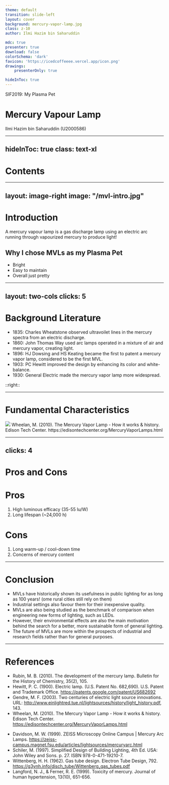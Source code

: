 ```yaml
---
theme: default
transition: slide-left
layout: cover
background: mercury-vapor-lamp.jpg
class: z-10
author: Ilmi Hazim bin Saharuddin

mdc: true
presenter: true
download: false
colorSchema: 'dark'
favicon: 'https://icedcoffeeee.vercel.app/icon.png'
drawings:
    presenterOnly: true

hideInToc: true
---
```


<style>
h1 {
@apply
    bg-gradient-to-r
    from-teal-500
    to-green-500
    bg-clip-text
    text-transparent
    drop-shadow-lg
}
</style>

<div class="h-full w-full absolute top-0 left-0 backdrop-blur-sm -z-10"/>

<span class="z-20">SIF2019: My Plasma Pet</span>

# Mercury Vapour Lamp

Ilmi Hazim bin Saharuddin (U2000586)

---
hideInToc: true
class: text-xl
---

# Contents

<Toc/>

---
layout: image-right
image: "/mvl-intro.jpg"
---

# Introduction

<div class="mb-20">

A mercury vapour lamp is a <HL>gas discharge lamp</HL> using an <HL>electric
arc</HL> running through <HL>vapourized mercury</HL> to produce light!

</div>

<v-click> 

## Why I chose MVLs as my Plasma Pet

- Bright
- Easy to maintain
- Overall just pretty

</v-click>

---
layout: two-cols
clicks: 5
---

# Background Literature

<v-clicks>

- 1835: <R>Charles Wheatstone</R> observed ultravoilet lines in the mercury
  spectra from an electric discharge.
- 1860: <R>John Thomas Way</R> used arc lamps operated in a mixture of air and
  mercury vapor, creating light.
- 1896: <R>HJ Dowsing</R> and <R>HS Keating</R> became the first to patent a
  mercury vapor lamp, considered to be the first MVL.
- 1903: <R>PC Hewitt</R> improved the design by enhancing its color and
  white-balance.
- 1930: <R>General Electric</R> made the mercury vapor lamp more widespread.

</v-clicks>

::right::

<Im v-click="[1,3]" src="/mvl-dev.png" foot="Rubin, M. B. (2010). The development of the mercury lamp. Bulletin for the History of Chemistry, 35(2), 105."/>
<Im v-click="[3,5]" src="/mvl-patent.png" foot="Hewitt, P. C. (1900). Electric lamp. (U.S. Patent No. 682,690). U.S. Patent and Trademark Office. https://patents.google.com/patent/US682692"/>
<Im v-click="[5,6]" src="/mvl-general-motors.png" foot="Gendre, M. F. (2003). Two centuries of electric light source innovations. URL: http://www. einlightred. tue. nl/lightsources/history/light_history. pdf, 143."/>

---

# Fundamental Characteristics

<div class="w-full flex flex-col items-center gap-2">
    <img class="h-100 rounded-lg drop-shadow-xl" src="/mvl-practical.jpg"/>
    <span class="font-mono text-slate-400 text-center text-sm">
        Wheelan, M. (2010). The Mercury Vapor Lamp - How it works & history.
        Edison Tech Center. https://edisontechcenter.org/MercuryVaporLamps.html
    </span>
</div>

---
clicks: 4
---

# Pros and Cons

<div class="grid grid-cols-2 items-start justify-start gap-5 pt-3">
<div>
<Im adjust v-click="[1,2]" src="/mvl-spectral.jpg" foot="Davidson, M. W. (1999). ZEISS Microscopy Online Campus | Mercury Arc Lamps. https://zeiss-campus.magnet.fsu.edu/articles/lightsources/mercuryarc.html"/>
<Im left v-click="[2,3]" src="/mvl-lifetime.png" foot="Schiler, M. (1997). Simplified Design of Building Lighting, 4th Ed. USA: John Wiley and Sons. p. 27. ISBN 978-0-471-19210-7."/>
<Im adjust v-click="[3,4]" src="/mvl-paschen.png" foot="Wittenberg, H. H. (1962). Gas tube design. Electron Tube Design, 792. https://g3ynh.info/disch_tube/Wittenberg_gas_tubes.pdf"/>
<Im left v-click="[4,5]" src="/mvl-toxic.png" foot="Langford, N. J., & Ferner, R. E. (1999). Toxicity of mercury. Journal of human hypertension, 13(10), 651-656. "/>
</div>
<div>

# Pros

<v-clicks at="0">

1. High luminous efficacy (35-55 lu/W)
1. Long lifespan (~24,000 h)

</v-clicks>
<div class="h-10"/>

# Cons

<v-clicks at="2">

1. Long warm-up / cool-down time
2. Concerns of mercury content

</v-clicks>
</div>
</div>

---

# Conclusion

- MVLs have historically shown its usefulness in <R>public lighting</R> for as
  long as 100 years! (ome rural cities still rely on them)
- <R>Industrial settings</R> also favour them for their inexpensive quality.
- MVLs are also being studied as the <R>benchmark of comparison</R> when
  engineering new forms of lighting, such as LEDs.
- However, their <R>environmental effects</R> are also the main motivation
  behind the search for a better, more sustainable form of general lighting.
- The <HL>future of MVLs</HL> are more within the prospects of <R>industrial
  </R> and <R>research fields</R> rather than for general purposes.

---

# References

<div class="w-full grid grid-cols-2 gap-3 items-start">
<div>

- Rubin, M. B. (2010). The development of the mercury lamp. Bulletin for the History of Chemistry, 35(2), 105.
- Hewitt, P. C. (1900). Electric lamp. (U.S. Patent No. 682,690). U.S. Patent and Trademark Office. https://patents.google.com/patent/US682692
- Gendre, M. F. (2003). Two centuries of electric light source innovations. URL: http://www.einlightred.tue.nl/lightsources/history/light_history.pdf, 143.
- Wheelan, M. (2010). The Mercury Vapor Lamp - How it works & history. Edison Tech Center. https://edisontechcenter.org/MercuryVaporLamps.html

</div>
<div>

- Davidson, M. W. (1999). ZEISS Microscopy Online Campus | Mercury Arc Lamps. https://zeiss-campus.magnet.fsu.edu/articles/lightsources/mercuryarc.html
- Schiler, M. (1997). Simplified Design of Building Lighting, 4th Ed. USA: John Wiley and Sons. p. 27. ISBN 978-0-471-19210-7.
- Wittenberg, H. H. (1962). Gas tube design. Electron Tube Design, 792. https://g3ynh.info/disch_tube/Wittenberg_gas_tubes.pdf
- Langford, N. J., & Ferner, R. E. (1999). Toxicity of mercury. Journal of human hypertension, 13(10), 651-656. 

</div>
</div>
